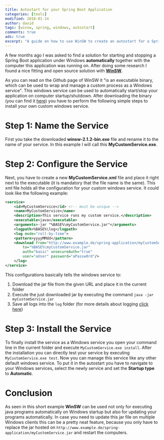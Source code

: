 ```yaml
---
title: Autostart for your Spring Boot Application
categories: [tools]
modified: 2018-01-14
author: david
tags: [winsw, spring, windows, autostart]
comments: true
ads: true
excerpt: "A guide on how to use WinSW to create an autostart for a Spring Boot application in Windows."
---
```




A few months ago I was asked to find a solution for starting and stopping a Spring Boot application under Windows **automatically** together with the computer this application was running on. After doing some research I found a nice fitting and open source solution with [**WinSW**](https://github.com/kohsuke/winsw).

As you can read on the Github page of WinSW it "is an executable binary, which can be used to wrap and manage a custom process as a Windows service". This windows service can be used to automatically start/stop your application on computer startup/shutdown. After downloading the binary (you can find it [here](http://repo.jenkins-ci.org/releases/com/sun/winsw/winsw/)) you have to perform the following simple steps to install your own custom windows service.

# Step 1: Name the Service
First you take the downloaded **winsw-2.1.2-bin.exe** file and rename it to the name of your service. In this example I will call this **MyCustomService.exe**. 

# Step 2: Configure the Service
Next, you have to create a new **MyCustomService.xml** file and place it right next to the executable (it is mandatory that the file name is the same). This xml file holds all the configuration for your custom windows service. It could look like the following example:

```xml
<service>
    <id>MyCustomService</id> <!-- must be unique -->
    <name>MyCustomService</name>
    <description>This service runs my custom service.</description>
    <executable>java</executable>
    <arguments>-jar "%BASE%\myCustomService.jar"</arguments>
    <logpath>%BASE%\log</logpath>
    <log mode="roll-by-time">
    <pattern>yyyyMMdd</pattern>
    <download from="http://www.example.de/spring-application/myCustomService.jar" 
        to="%BASE%\myCustomService.jar"
        auth="basic" unsecureAuth="true"
        user="aUser" password="aPassw0rd"/>
    </log>
</service>
```

This configurations basically tells the windows service to:

1. Download the jar file from the given URL and place it in the current folder
2. Execute the just downloaded jar by executing the command `java -jar myCustomService.jar`
3. Save all logs into the `log` folder (for more details about logging [click here](https://github.com/kohsuke/winsw/blob/master/doc/loggingAndErrorReporting.md))

# Step 3: Install the Service
To finally install the service as a Windows service you open your command line in the current folder and execute `MyCustomService.exe install`. After the installation you can directly test your service by executing `MyCustomService.exe test`. Now you can manage this service like any other default windows service. To put it in the autostart you have to navigate to your Windows services, select the newly service and set the **Startup type** to **Automatic**.

# Conclusion
As seen in this short example **WinSW** can be used not only for executing java programs automatically on Windows startup but also for updating your programs automatically. In case you need to update this jar file on multiple Windows clients this can be a pretty neat feature, because you only have to replace the jar hosted on `http://www.example.de/spring-application/myCustomService.jar` and restart the computers.
